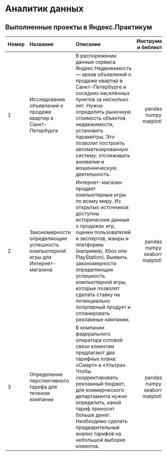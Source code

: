 # Аналитик данных
## Выполненные проекты в Яндекс.Практикум

| Номер | Название | Описание | Инструменты и библиотеки |
| :--------------------------- | :--------------------------- | :---------------------------|:---------------------------:|
| 1 | Исследование объявлений о продаже квартир в Санкт-Петербурге | В распоряжении данные сервиса Яндекс.Недвижимость — архив объявлений о продаже квартир в Санкт-Петербурге и соседних населённых пунктов за несколько лет. Нужно определить рыночную стоимость объектов недвижимости, установить параметры. Это позволит построить автоматизированную систему: отслеживать аномалии и мошенническую деятельность. | pandas, numpy, matplotlib |
| 2 | Закономерности определяющие успешность компьютерной игры для Интернет-магазина | Интернет-магазин продает компьютерные игры по всему миру. Из открытых источников доступны исторические данные о продажах игр, оценки пользователей и экспертов, жанры и платформы (например, Xbox или PlayStation). Выявить закономерности определяющие успешность компьютерной игры, которые позволят сделать ставку на потенциально популярный продукт и спланировать рекламные кампании. | pandas, numpy, seaborn, matplotlib | 
| 3 | Определение перспективного тарифа для телеком компании | В компании федерального оператора сотовой связи клиентам предлагают два тарифных плана: «Смарт» и «Ультра». Чтобы скорректировать рекламный бюджет, для коммерческого департамента нужно определить, какой тариф приносит больше денег. Необходимо сделать предварительный анализ тарифов на небольшой выборке клиентов. | pandas, numpy, seaborn, matplotlib |
